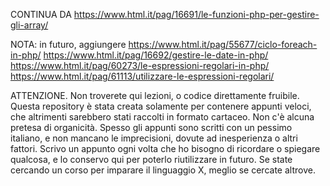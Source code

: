CONTINUA DA
https://www.html.it/pag/16691/le-funzioni-php-per-gestire-gli-array/
	
NOTA:
	in futuro, aggiungere
	https://www.html.it/pag/55677/ciclo-foreach-in-php/
	https://www.html.it/pag/16692/gestire-le-date-in-php/
	https://www.html.it/pag/60273/le-espressioni-regolari-in-php/
	https://www.html.it/pag/61113/utilizzare-le-espressioni-regolari/

ATTENZIONE.
Non troverete qui lezioni, o codice direttamente fruibile. Questa repository è stata creata solamente per contenere appunti veloci, che altrimenti sarebbero stati raccolti in formato cartaceo. Non c'è alcuna pretesa di organicità. Spesso gli appunti sono scritti con un pessimo italiano, e non mancano le imprecisioni, dovute ad inesperienza o altri fattori. Scrivo un appunto ogni volta che ho bisogno di ricordare o spiegare qualcosa, e lo conservo qui per poterlo riutilizzare in futuro. Se state cercando un corso per imparare il linguaggio X, meglio se cercate altrove. 
